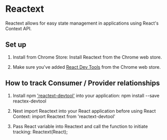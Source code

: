 # Reactext
Reactext allows for easy state management in applications using React's Context API. 

## Set up

1. Install from Chrome Store: Install Reactext from the Chrome web store.

2. Make sure you've added [React Dev Tools](https://chrome.google.com/webstore/detail/react-developer-tools/fmkadmapgofadopljbjfkapdkoienihi) from the Chrome web store. 

## How to track Consumer / Provider relationships

1. Install npm ['reactext-devtool'](https://libraries.io/npm/reactext-devtool) into your application:
      npm install --save reactex-devtool

2. Next import Reactext into your React application before using React Context: 
      import Reactext from 'reactext-devtool'
      
3. Pass React variable into Reactext and call the function to initiate tracking:
      Reactext(React);
